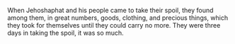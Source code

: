 When Jehoshaphat and his people came to take their spoil, they found among them, in great numbers, goods, clothing, and precious things, which they took for themselves until they could carry no more. They were three days in taking the spoil, it was so much.
